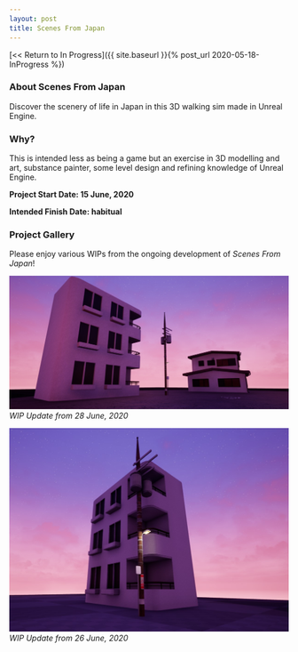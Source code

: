 ```yaml
---
layout: post
title: Scenes From Japan
---
```



[<< Return to In Progress]({{ site.baseurl }}{% post_url 2020-05-18-InProgress %})

### **About Scenes From Japan**
Discover the scenery of life in Japan in this 3D walking sim made in Unreal Engine.  


### **Why?**
This is intended less as being a game but an exercise in 3D modelling and art, substance painter, some level design and refining knowledge of Unreal Engine.

**Project Start Date: 15 June, 2020**

**Intended Finish Date: habitual** 


### **Project Gallery**

Please enjoy various WIPs from the ongoing development of _Scenes From Japan_!

![Scenes from Japan](/assets/artwork/MyGames/ScenesFromJapan/ScenesFromJapan_WIP2.jpg)
_WIP Update from 28 June, 2020_

![Scenes from Japan](/assets/artwork/MyGames/ScenesFromJapan/ScenesFromJapan_WIP1.jpg)
_WIP Update from 26 June, 2020_
